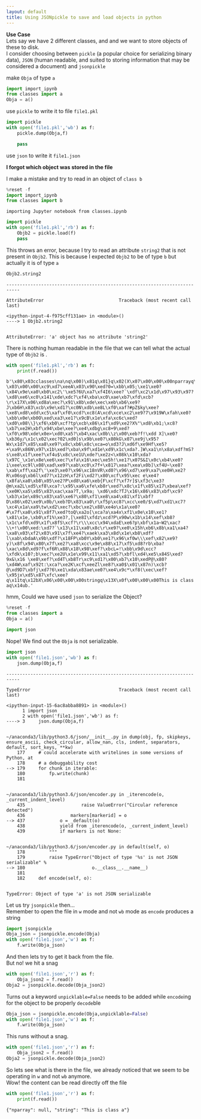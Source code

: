 ```yaml
---
layout: default
title: Using JSONpickle to save and load objects in python
---
```




**Use Case**<br>
Lets say we have 2 different classes, and and we want to store objects of these to disk.<br>
I consider choosing between `pickle` (a popular choice for serializing binary data), `JSON` (human readable, and suited to storing information that may be considered a document)  and `jsonpickle`

make `Obja` of type `a`


```python
import import_ipynb
from classes import a
Obja = a()
```

 use `pickle` to  write it to file `file1.pkl`


```python
import pickle
with open('file1.pkl','wb') as f:
    pickle.dump(Obja,f)

    pass
```

use `json` to write it `file1.json`

**I forgot which object was stored in the file**<br>

I make a mistake and try to read in an object of `class b`


```python
%reset -f
import import_ipynb
from classes import b
```

    importing Jupyter notebook from classes.ipynb



```python
import pickle
with open('file1.pkl','rb') as f:
    Objb2 = pickle.load(f)
    pass

```

This throws an error, because I try to read an attribute `string2` that is not present in `Objb2`. This is because I expected `Objb2` to be of type `b` but actually it is of type `a`


```python
Objb2.string2
```


    ---------------------------------------------------------------------------

    AttributeError                            Traceback (most recent call last)

    <ipython-input-4-f975cff131ae> in <module>()
    ----> 1 Objb2.string2
    

    AttributeError: 'a' object has no attribute 'string2'


There is nothing human readable in the file that we can tell what the actual type of `Objb2` is . 


```python
with open('file1.pkl','rb') as f:
    print(f.read())
```

    b'\x80\x03cclasses\na\nq\x00)\x81q\x01}q\x02(X\x07\x00\x00\x00nparrayq\x03cnumpy.core.multiarray\n_reconstruct\nq\x04cnumpy\nndarray\nq\x05K\x00\x85q\x06C\x01bq\x07\x87q\x08Rq\t(K\x01Kd\x85q\ncnumpy\ndtype\nq\x0bX\x02\x00\x00\x00f8q\x0cK\x00K\x01\x87q\rRq\x0e(K\x03X\x01\x00\x00\x00<q\x0fNNNJ\xff\xff\xff\xffJ\xff\xff\xff\xffK\x00tq\x10b\x89B \x03\x00\x00\xc9\xd7\xeeA\x03\x90\xed?0=\xbb\x05;\xe1\xe0?\x84\x9e\xa0\xb0\xc2\'\xe5?6U\xa7\xf4I6\xee?`\xdf\xc2\x1d\x97\x93\x97?\xd8\xe6\xc0\x141\xde\xdc?\xf4\xba\xc0\xae\xb7\xfd\xcb?\r\x17X\x06\xd8a\xec?\x91\x8b\xde\xec\xeb\xb6\xe9?J\xb6H\x83\xcb\x9e\xd1?\xc0N\xdb\xe8L\xf0\xaf?#pZ$ky\xee?\xe8\xd8\xdd\xc5\xaf\xf0\xcd?\xc8(A\xcd\xce\xc2\xe9?7\x919W\xfah\xe0?\xbb\x0e\xb0O\xed\xa3\xe1?\x9cB\x1e\xfa\xc6c\xed?\xd0\x08\\}\xf6\xb0\xcf?tp\xcb\x86\x1f\xd9\xe2?X%"\xd8\xb1;\xc8?\xb7\xe2H\xbf\x94\xbe\xee?\xe4\xdbg\xc8+9\xed?\xf0\x98\xde\x0e>\xd0\xa5?\xb4\xac\x0b\\z\x00\xeb?f!\xdd X]\xe0?\xb36y/\x1c\x02\xec?02\xd0]s\x9b\xe0?\x80kG\x07\xe9j\x95?Wx\x1d7\x85\xa8\xe9?\x8c\xb6\x8c\xca=o\xd3?J\xd6f\xe9Hf\xe5?+\xa9\x86N\x97\x1b\xed?\xba\x9f\xd1e\xd9\x1c\xda?.]W\xa1\n\x8a\xdf?mS?s\xe8\x1f\xee?\xf4u$\x8c\xe1U\xde?\xe2z<\x08k\x10\xda?\x97C_\x1e\x8e\xe6\xec?\xfa\x16\xec\xe5h!\xe1?\x07S&I\x0c\xb4\xe0?i\xee\xc9l\x08\xad\xe9?\xab\xc0\x7f+\x817\xea?\xea\x0b]\xf4U~\xe8?\xab\xff\xa2f\'\xe3\xe0?\x96\xc18nVR\xd0?\x96\xd7\xe9\xa7\xe0H\xe2?R\x06sg\xb6l\xd7?\x12zH\xf2Fi\xd2?\x80\xcf\x95\xec e\xe4? \x8fa\xa0\xb8\x05\xe2?P\xd8\xa6\xeb{F\xcf?\xf7r]$\xf3c\xe3?@m\xa2L\xd5\xf8\xca?:\x95\xa6\xfe\xb8r\xed?\x8c\x1f\x85\x17\xbea\xef?\xe0K\xa5\x05\x83\xac\xaa?T,\x9a; \xd6\xdc?TJ\x16\x86\x83\xbf\xc9?\xb3\x1e\x89c\x83\xa5\xe6?\x80\xf1\xe8\xa4\x81\xf1\xbf?D\x86\x02\xe9\x0b/\xeb?D\x83\xa0\r\xf5p\xc8?\xcc\xe0/$\xd7\xd1\xc7?\xc4\x1a\xa9\tw\xd2\xec?\xbc\xe2\x88\xe4o\x1a\xe0?#\x7f\xa0\x91\x8f7\xed?toQ\xa2o[\xca?a\xa4x\xf1\x0e\x10\xe1?\x81\x1e,\xb0\xf1%\xe3?,[\xe8I\xfdz\xcd?P\x90w\x1b\x14\xef\xb8?\x1c\xfd\xd9\x1f\x8fS\xcf?\r\\\xcc\x94\xdaE\xe6?p\xbf\x1a~W2\xac?\\+!\x00\xed:\xd7?`\x13\x11\xa0\x8c\r\xe9?\xe0\x15h\xb6\x8b\xa1\xa4?\xa8\x03\xf2\x03\x91\x7f\xe4?\xaek\xa3\x8d\x1e\xb8\xdf?l\xab\xbdaA\x9b\xdf?\x18FP\xb0Y\xb0\xe1?\x96\xf0w\\\xef\x82\xe9?y)\x8f\x94\x80\x7f\xe2?\xa8\xcc\x9e\x88\x17\xf5\xd8?rb\xba?\xac\x8d\xd9?f\xf6R\x88\x18\x98\xef?\xbcL=!\xbb\x9d\xcc?\xfdk\x10?;b\xec?\xe2U\x1e\x99\x11\xa1\xd5?\xbfl\xd4\xe5\x84S\xed?9x&\x16 \xe8\xef?\xd4T\xb8Tr\xc9\xd1?\x00\xb7\x10\xedP@\x80?\xd4W\xaf\x92t:\xca?\xe2K\xcf\xeeZl\xe8?\xa0$\x01\x87n)\xcb?@\xd9D7\xbfj\xd7?6\xe1\xda\x83ae\xe0?\xe4\x9c*\xf8(\xec\xef?\x95jx\xd5\x87\xfc\xee?q\x11tq\x12bX\x06\x00\x00\x00stringq\x13X\x0f\x00\x00\x00This is class aq\x14ub.'


hmm, Could we have used `json` to serialize the Object?


```python
%reset -f
from classes import a
Obja = a()
```


```python
import json
```

Nope! We find out the `Obja` is not serializable.


```python
import json
with open('file1.json','wb') as f:
    json.dump(Obja,f)
```


    ---------------------------------------------------------------------------

    TypeError                                 Traceback (most recent call last)

    <ipython-input-15-6ac8abba8891> in <module>()
          1 import json
          2 with open('file1.json','wb') as f:
    ----> 3     json.dump(Obja,f)
    

    ~/anaconda3/lib/python3.6/json/__init__.py in dump(obj, fp, skipkeys, ensure_ascii, check_circular, allow_nan, cls, indent, separators, default, sort_keys, **kw)
        177     # could accelerate with writelines in some versions of Python, at
        178     # a debuggability cost
    --> 179     for chunk in iterable:
        180         fp.write(chunk)
        181 


    ~/anaconda3/lib/python3.6/json/encoder.py in _iterencode(o, _current_indent_level)
        435                     raise ValueError("Circular reference detected")
        436                 markers[markerid] = o
    --> 437             o = _default(o)
        438             yield from _iterencode(o, _current_indent_level)
        439             if markers is not None:


    ~/anaconda3/lib/python3.6/json/encoder.py in default(self, o)
        178         """
        179         raise TypeError("Object of type '%s' is not JSON serializable" %
    --> 180                         o.__class__.__name__)
        181 
        182     def encode(self, o):


    TypeError: Object of type 'a' is not JSON serializable


Let us try `jsonpickle` then...<br>
Remember to open the file in `w` mode and not `wb` mode as `encode` produces a string


```python
import jsonpickle
Obja_json = jsonpickle.encode(Obja)
with open('file1.json','w') as f:
    f.write(Obja_json)
```

And then lets try to get it back from the file. <br>
But no! we hit a snag


```python
with open('file1.json','r') as f:
    Obja_json2 = f.read()
Obja2 = jsonpickle.decode(Obja_json2)
```

Turns out a keyword `unpicklable=False` needs to be added while `encode`ing for the object to be properly `decode`ble


```python
Obja_json = jsonpickle.encode(Obja,unpicklable=False)
with open('file1.json','w') as f:
    f.write(Obja_json)
```

This runs without a snag.


```python
with open('file1.json','r') as f:
    Obja_json2 = f.read()
Obja2 = jsonpickle.decode(Obja_json2)
```

So lets see what is there in the file, we already noticed that we seem to be operating in `w` and not `wb` anymore. <br>
Wow! the content can be read directly off the file


```python
with open('file1.json','r') as f:
    print(f.read())
```

    {"nparray": null, "string": "This is class a"}

